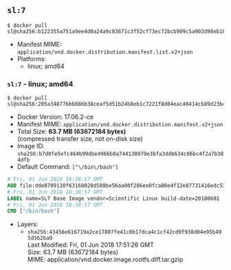 ## `sl:7`

```console
$ docker pull sl@sha256:b122355a751a9ee4d0a24a9c83671c3f52cf73ec72bcb909c5a903d98eb183b5
```

-	Manifest MIME: `application/vnd.docker.distribution.manifest.list.v2+json`
-	Platforms:
	-	linux; amd64

### `sl:7` - linux; amd64

```console
$ docker pull sl@sha256:205a348776b6086b38ceaf5d51b24b8eb1c7221f8d04eac46414cb89d23b400f
```

-	Docker Version: 17.06.2-ce
-	Manifest MIME: `application/vnd.docker.distribution.manifest.v2+json`
-	Total Size: **63.7 MB (63672184 bytes)**  
	(compressed transfer size, not on-disk size)
-	Image ID: `sha256:b7d0fe5efc464b99dbe4966b8a744138979e3bfa3ddb634c06bc4f2a7b384dfb`
-	Default Command: `["\/bin\/bash"]`

```dockerfile
# Fri, 01 Jun 2018 18:38:57 GMT
ADD file:dde8709110f63168020d508be56aa00f286ee0fca08e4f12e87731416edc5346 in / 
# Fri, 01 Jun 2018 18:38:57 GMT
LABEL name=SL7 Base Image vendor=Scientific Linux build-date=20180601
# Fri, 01 Jun 2018 18:38:57 GMT
CMD ["/bin/bash"]
```

-	Layers:
	-	`sha256:43456e616719a2ce17807fe41c0b17dca4c1cf42cd9f938d04e95b405d562ba0`  
		Last Modified: Fri, 01 Jun 2018 17:51:26 GMT  
		Size: 63.7 MB (63672184 bytes)  
		MIME: application/vnd.docker.image.rootfs.diff.tar.gzip
